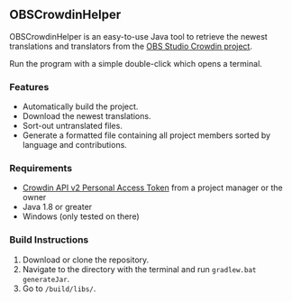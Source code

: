 ## OBSCrowdinHelper

OBSCrowdinHelper is an easy-to-use Java tool to retrieve the newest translations and translators from the [OBS Studio Crowdin project](https://crowdin.com/project/obs-studio).

Run the program with a simple double-click which opens a terminal.

### Features

- Automatically build the project.
- Download the newest translations.
- Sort-out untranslated files.
- Generate a formatted file containing all project members sorted by language and contributions.

### Requirements

- [Crowdin API v2 Personal Access Token](https://crowdin.com/settings#api-key) from a project manager or the owner
- Java 1.8 or greater
- Windows (only tested on there)

### Build Instructions

1. Download or clone the repository.
2. Navigate to the directory with the terminal and run `gradlew.bat generateJar`.
3. Go to `/build/libs/`.
